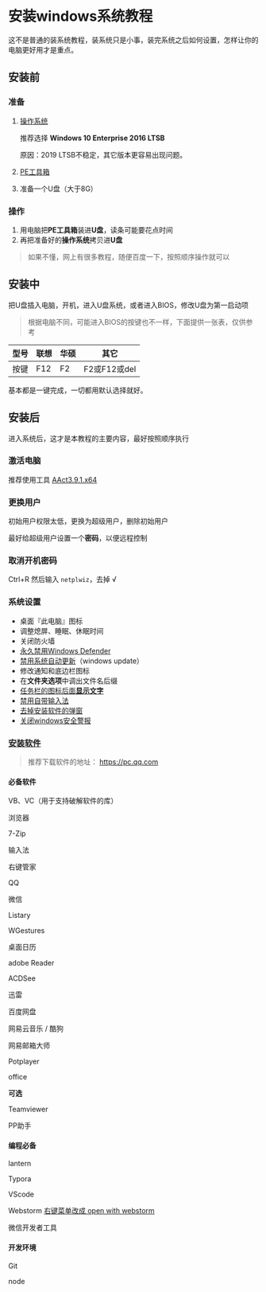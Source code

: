# 安装windows系统教程

这不是普通的装系统教程，装系统只是小事，装完系统之后如何设置，怎样让你的电脑更好用才是重点。

## 安装前

### 准备

1. [操作系统](https://msdn.itellyou.cn/)

   推荐选择 **Windows 10 Enterprise 2016 LTSB**

   原因：2019 LTSB不稳定，其它版本更容易出现问题。

2. [PE工具箱](http://www.wepe.com.cn/download.html)

3. 准备一个U盘（大于8G）

### 操作

1. 用电脑把**PE工具箱**装进**U盘**，读条可能要花点时间
2. 再把准备好的**操作系统**拷贝进**U盘**

> 如果不懂，网上有很多教程，随便百度一下，按照顺序操作就可以

## 安装中

把U盘插入电脑，开机，进入U盘系统，或者进入BIOS，修改U盘为第一启动项

> 根据电脑不同，可能进入BIOS的按键也不一样，下面提供一张表，仅供参考

| 型号 | 联想 | 华硕 | 其它         |
| ---- | ---- | ---- | ------------ |
| 按键 | F12  | F2   | F2或F12或del |

基本都是一键完成，一切都用默认选择就好。

## 安装后

进入系统后，这才是本教程的主要内容，最好按照顺序执行

### 激活电脑

推荐使用工具 [AAct3.9.1.x64](https://pan.baidu.com/s/1t3eNajT-ONST3lN62KvVsQ)

### 更换用户

初始用户权限太低，更换为超级用户，删除初始用户

最好给超级用户设置一个**密码**，以便远程控制

### 取消开机密码

Ctrl+R 然后输入 `netplwiz`，去掉 √

### 系统设置

- 桌面『此电脑』图标
- 调整熄屏、睡眠、休眠时间
- 关闭防火墙
- [永久禁用Windows Defender](https://jingyan.baidu.com/article/c1a3101e639c6ade656deb17.html)
- [禁用系统自动更新](https://jingyan.baidu.com/article/9faa7231e7b78b473c28cbb6.html)（windows update）
- 修改通知和底边栏图标
- 在**文件夹选项**中调出文件名后缀
- [任务栏的图标后面**显示文字**](https://jingyan.baidu.com/article/67508eb403b0b29cca1ce4bd.html) 
- [禁用自带输入法](https://jingyan.baidu.com/article/e4511cf39d7c382b855eaf62.html) 
- [去掉安装软件的弹窗](https://jingyan.baidu.com/article/17bd8e52258a8985ab2bb883.html) 
- [关闭windows安全警报](https://jingyan.baidu.com/article/4ae03de3f2d0e13eff9e6bf6.html) 

### [安装软件](https://pan.baidu.com/s/1hAsz-9yxeE9NEFE2TdKA6w)

> 推荐下载软件的地址： https://pc.qq.com

#### 必备软件

VB、VC（用于支持破解软件的库）

浏览器

7-Zip

输入法

右键管家

QQ

微信

Listary

WGestures

桌面日历

adobe Reader

ACDSee

迅雷

百度网盘

网易云音乐 / 酷狗

网易邮箱大师

Potplayer

office

**可选**

Teamviewer

PP助手

#### 编程必备

 lantern

 Typora

 VScode

 Webstorm [右键菜单改成 open with webstorm](./windows-menu-change.md)

 微信开发者工具

####  开发环境

 Git

 node
